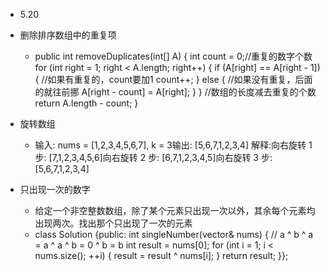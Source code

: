- 5.20
- 删除排序数组中的重复项 
    - public int removeDuplicates(int[] A) {
            int count = 0;//重复的数字个数
            for (int right = 1; right < A.length; right++) {
                if (A[right] == A[right - 1]) {
                    //如果有重复的，count要加1
                    count++;
                } else {
                    //如果没有重复，后面的就往前挪
                    A[right - count] = A[right];
                }
            }
            //数组的长度减去重复的个数
            return A.length - count;
        }

- 旋转数组
    - 输入: nums = [1,2,3,4,5,6,7], k = 3输出: [5,6,7,1,2,3,4] 解释:向右旋转 1 步: [7,1,2,3,4,5,6]向右旋转 2 步: [6,7,1,2,3,4,5]向右旋转 3 步: [5,6,7,1,2,3,4]

    
- 只出现一次的数字
    - 给定一个非空整数数组，除了某个元素只出现一次以外，其余每个元素均出现两次。找出那个只出现了一次的元素
    - class Solution {public:
        int singleNumber(vector<int>& nums) {
            // a ^ b ^ a = a ^ a ^ b = 0 ^ b = b
            int result = nums[0];
            for (int i = 1; i < nums.size(); ++i) {
                result = result ^ nums[i];
            }
            return result;
        }};

